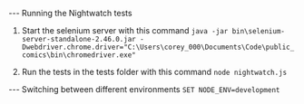 --- Running the Nightwatch tests

1. Start the selenium server with this command
`java -jar bin\selenium-server-standalone-2.46.0.jar -Dwebdriver.chrome.driver="C:\Users\corey_000\Documents\Code\public_comics\bin\chromedriver.exe"`

2. Run the tests in the tests folder with this command
`node nightwatch.js`

--- Switching between different environments
`SET NODE_ENV=development`
